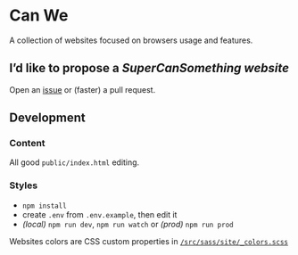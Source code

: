 # Can We

A collection of websites focused on browsers usage and features.

## I’d like to propose a _SuperCanSomething website_

Open an [issue](https://github.com/meduzen/canwe/issues) or (faster) a pull request.

## Development

### Content

All good `public/index.html` editing.

### Styles

- `npm install`
- create `.env` from `.env.example`, then edit it
- _(local)_ `npm run dev`, `npm run watch` or _(prod)_ `npm run prod`

Websites colors are CSS custom properties in [`/src/sass/site/_colors.scss`](/src/sass/site/_colors.scss)
